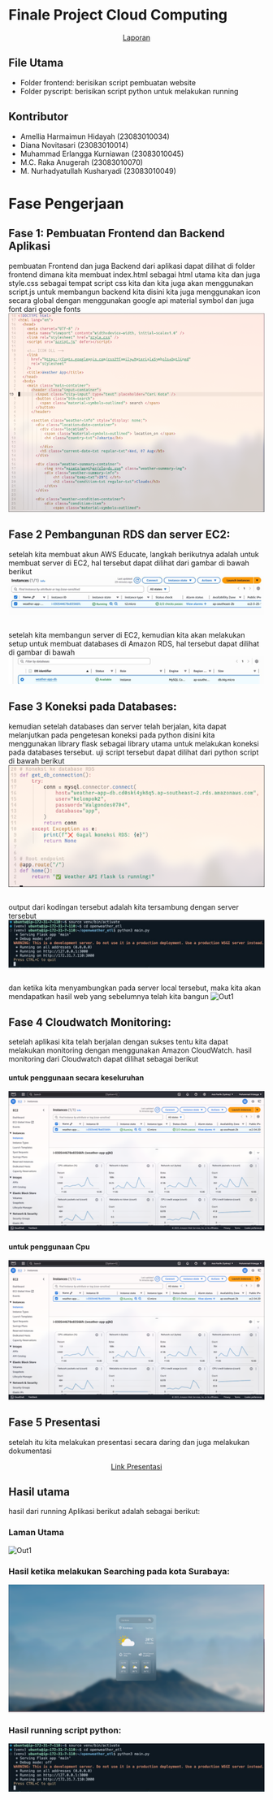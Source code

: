 # Finale Project Cloud Computing
<div align="center">
    <a href="https://docs.google.com/document/d/1-E_JjysibYCLHvg31IF_ZUP5xFzLmM0nlyJYOrQ7xWY/edit?tab=t.0">Laporan</a>
</div>

## File Utama
- Folder frontend: berisikan script pembuatan website
- Folder pyscript: berisikan script python untuk melakukan running 

## Kontributor
- Amellia Harmaimun Hidayah (23083010034)
- Diana Novitasari (23083010014)
- Muhammad Erlangga Kurniawan (23083010045)
- M.C. Raka Anugerah (23083010070)
- M. Nurhadyatullah Kusharyadi (23083010049)


# Fase Pengerjaan
## Fase 1: Pembuatan Frontend dan Backend Aplikasi
pembuatan Frontend dan juga Backend dari aplikasi dapat dilihat di folder frontend dimana kita membuat index.html sebagai html utama kita dan juga style.css sebagai tempat script css kita dan kita juga akan menggunakan script.js untuk membangun backend kita
disini kita juga menggunakan icon secara global dengan menggunakan google api material symbol dan juga font dari google fonts
![code-html](out/piccod1.png)

## Fase 2 Pembangunan RDS dan server EC2:
setelah kita membuat akun AWS Educate, langkah berikutnya adalah untuk membuat server di EC2, hal tersebut dapat dilihat dari gambar di bawah berikut
![EC2-AWS](out/picfas1.jpeg)
<pre></pre>
setelah kita membangun server di EC2, kemudian kita akan melakukan setup untuk membuat databases di Amazon RDS, hal tersebut dapat dilihat di gambar di bawah
![RDS-AWS](out/picfas2.jpeg)

## Fase 3 Koneksi pada Databases:
kemudian setelah databases dan server telah berjalan, kita dapat melanjutkan pada pengetesan koneksi pada python disini kita menggunakan library flask sebagai library utama untuk melakukan koneksi pada databases tersebut. uji script tersebut dapat dilihat dari python script di bawah berikut
![pyscript](out/piccod2.png)

<pre></pre>
output dari kodingan tersebut adalah kita tersambung dengan server tersebut
![Out3](out/pic3.jpeg)
<pre></pre>
dan ketika kita menyambungkan pada server local tersebut, maka kita akan mendapatkan hasil web yang sebelumnya telah kita bangun
![Out1](out/pic1.png)

## Fase 4 Cloudwatch Monitoring:
setelah aplikasi kita telah berjalan dengan sukses tentu kita dapat melakukan monitoring dengan menggunakan Amazon CloudWatch. hasil monitoring dari Cloudwatch dapat dilihat sebagai berikut

#### untuk penggunaan secara keseluruhan
![Out1](out/cwatch1.png)
#### untuk penggunaan Cpu
![Out1](out/cwatch1.png)

## Fase 5 Presentasi
setelah itu kita melakukan presentasi secara daring dan juga melakukan dokumentasi
<div align="center">
    <a href="https://youtu.be/Vhb71u5W2qw?si=n_8cLdYeijtEh1lb">Link Presentasi</a>
</div>


## Hasil utama
hasil dari running Aplikasi berikut adalah sebagai berikut:
### Laman Utama
![Out1](out/pic1.png)
### Hasil ketika melakukan Searching pada kota Surabaya:
![Out2](out/pic2.png)
### Hasil running script python:
![Out3](out/pic3.jpeg)
